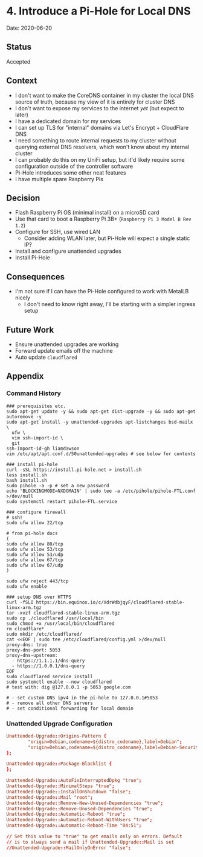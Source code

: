 # 4. Introduce a Pi-Hole for Local DNS

Date: 2020-06-20

## Status

Accepted

## Context

- I don't want to make the CoreDNS container in my cluster the local DNS source of truth, because my view of it is entirely for cluster DNS
- I don't want to expose my services to the internet _yet_ (but expect to later)
- I have a dedicated domain for my services
- I can set up TLS for "internal" domains via Let's Encrypt + CloudFlare DNS
- I need something to route internal requests to my cluster without querying external DNS resolvers, which won't know about my internal cluster
- I can probably do this on my UniFi setup, but it'd likely require some configuration outside of the controller software
- Pi-Hole introduces some other neat features
- I have multiple spare Raspberry Pis

## Decision

- Flash Raspberry Pi OS (minimal install) on a microSD card
- Use that card to boot a Raspberry Pi 3B+ (`Raspberry Pi 3 Model B Rev 1.2`)
- Configure for SSH, use wired LAN
  - Consider adding WLAN later, but Pi-Hole will expect a single static IP?
- Install and configure unattended upgrades
- Install Pi-Hole

## Consequences

- I'm not sure if I can have the Pi-Hole configured to work with MetalLB nicely
  - I don't need to know right away, I'll be starting with a simpler ingress setup

## Future Work

- Ensure unattended upgrades are working
- Forward update emails off the machine
- Auto update `cloudflared`

## Appendix

### Command History

```shell
### prerequisites etc.
sudo apt-get update -y && sudo apt-get dist-upgrade -y && sudo apt-get autoremove -y
sudo apt-get install -y unattended-upgrades apt-listchanges bsd-mailx \
  ufw \
  vim ssh-import-id \
  git
ssh-import-id-gh liamdawson
vim /etc/apt/apt.conf.d/50unattended-upgrades # see below for contents

### install pi-hole
curl -sSL https://install.pi-hole.net > install.sh
less install.sh
bash install.sh
sudo pihole -a -p # set a new password
echo 'BLOCKINGMODE=NXDOMAIN' | sudo tee -a /etc/pihole/pihole-FTL.conf >/dev/null
sudo systemctl restart pihole-FTL.service

### configure firewall
# ssh!
sudo ufw allow 22/tcp

# from pi-hole docs
(
sudo ufw allow 80/tcp
sudo ufw allow 53/tcp
sudo ufw allow 53/udp
sudo ufw allow 67/tcp
sudo ufw allow 67/udp
)

sudo ufw reject 443/tcp
sudo ufw enable

### setup DNS over HTTPS
curl -fSLO https://bin.equinox.io/c/VdrWdbjqyF/cloudflared-stable-linux-arm.tgz
tar -xvzf cloudflared-stable-linux-arm.tgz
sudo cp ./cloudflared /usr/local/bin
sudo chmod +x /usr/local/bin/cloudflared
rm cloudflare*
sudo mkdir /etc/cloudflared/
cat <<EOF | sudo tee /etc/cloudflared/config.yml >/dev/null
proxy-dns: true
proxy-dns-port: 5053
proxy-dns-upstream:
  - https://1.1.1.1/dns-query
  - https://1.0.0.1/dns-query
EOF
sudo cloudflared service install
sudo systemctl enable --now cloudflared
# test with: dig @127.0.0.1 -p 5053 google.com

# - set custom DNS ipv4 in the pi-hole to 127.0.0.1#5053
# - remove all other DNS servers
# - set conditional forwarding for local domain
```

### Unattended Upgrade Configuration

```conf
Unattended-Upgrade::Origins-Pattern {
        "origin=Debian,codename=${distro_codename},label=Debian";
        "origin=Debian,codename=${distro_codename},label=Debian-Security";
};

Unattended-Upgrade::Package-Blacklist {
};

Unattended-Upgrade::AutoFixInterruptedDpkg "true";
Unattended-Upgrade::MinimalSteps "true";
Unattended-Upgrade::InstallOnShutdown "false";
Unattended-Upgrade::Mail "root";
Unattended-Upgrade::Remove-New-Unused-Dependencies "true";
Unattended-Upgrade::Remove-Unused-Dependencies "true";
Unattended-Upgrade::Automatic-Reboot "true";
Unattended-Upgrade::Automatic-Reboot-WithUsers "true";
Unattended-Upgrade::Automatic-Reboot-Time "04:51";

// Set this value to "true" to get emails only on errors. Default
// is to always send a mail if Unattended-Upgrade::Mail is set
//Unattended-Upgrade::MailOnlyOnError "false";
```
